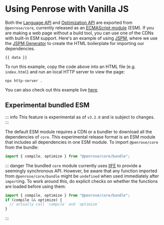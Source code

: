 <script setup lang="ts">
  import {data } from "./vanilla-demo.data.js"
</script>

# Using Penrose with Vanilla JS

Both the [Language API](./api) and [Optimization API](./optimization-api) are exported from `@penrose/core`, currently released as an [ECMAScript module] (ESM). If you are making a web page without a build tool, you can use one of the CDNs with built-in ESM support. Here's an example of using [JSPM], where we use the [JSPM Generator] to create the HTML boilerplate for importing our dependencies.

```html-vue
{{ data }}
```

To run this example, copy the code above into an HTML file (e.g. `index.html`) and run an local HTTP server to view the page:

```shell
npx http-server .
```

You can also check out this example live <a href="/vanilla-js-demo.html" target="_blank">here</a>.

## Experimental bundled ESM

::: info
This feature is experimental as of `v3.2.0` and is subject to changes.
:::

The default ESM module requires a CDN or a bundler to download all the dependencies of `core`. This experimental release format is an ESM module that includes all dependencies in one ESM module. To import `@penrose/core` from the bundle:

```ts
import { compile, optimize } from "@penrose/core/bundle";
```

::: danger
The bundled `core` module currently uses [IIFE] to provide a seemingly synchronous API. However, be aware that any function imported from `@penrose/core/bundle` might be `undefined` when used immediately after `import`ing. To work around this, do explicit checks on whether the functions are loaded before using them:

```ts
import { compile, optimize } from "@penrose/core/bundle";
if (compile && optimize) {
  // actually call `compile` and `optimize`
}
```

:::

[ECMAScript module]: https://developer.mozilla.org/en-US/docs/Web/JavaScript/Guide/Modules
[JSPM]: https://jspm.org/
[JSPM Generator]: https://generator.jspm.io/
[IIFE]: https://developer.mozilla.org/en-US/docs/Glossary/IIFE
